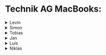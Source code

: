 # Technik AG MacBooks:

<details>

<summary>Levin</summary>

## Macbook Specs

### Jahrgang : Mitte 2014
### CPU : ?
### RAM : 16GB
### Speicher : 512GB SSD
### macOS : 11 (Big Sur) ?
### Programme : JA / (TechnikBMS)
### Dual Boot? : JA : Windows

</details>

<details>

<summary>Simon</summary>

## Macbook Specs

### Jahrgang : Anfang 2015
### CPU : i7 3,1GHz
### RAM : 16GB
### SSD : 512GB
### macOS : 12 (Monterey) 
### Programme : JA / (TechnikBMS)
### Dual Boot? : JA : Windows 

</details>

<details>

<summary>Tobias</summary>

## Macbook Specs

### Jahrgang : Mitte 2015
### CPU : i5 2,7GHz
### RAM : 16GB
### SSD : 512GB
### macOS : 12 (Monterey)
### Programme : JA / (TechnikBMS)
### Dual Boot? : JA : Windows

</details>

<details>

<summary>Jan</summary>

## Macbook Specs

### Jahrgang : 2015
### CPU : ?
### RAM : 16GB
### SSD : 251GB
### macOS : 12 (Montery)
### Programme : JA / (TechnikBMS) 
### Dual Boot? : Noch nicht

</details>

<details>

<summary>Luis</summary>

## Macbook Specs

### Jahrgang : Anfang 2015 
### CPU : ?
### RAM : 16GB
### SSD : 256GB
### macOS : 12 (Monterey)
### Programme : JA / (TechnikBMS) 
### Dual Boot? : Nein 

</details>

<details>

<summary>Niklas</summary>

## Macbook Specs

### Jahrgang : Ende 2013 
### CPU : ?
### RAM : 16GB
### SSD : 128GB
### macOS : Big Sur 
### Programme : JA / (TechnikBMS)
### Dual Boot? : Windows

</details>
